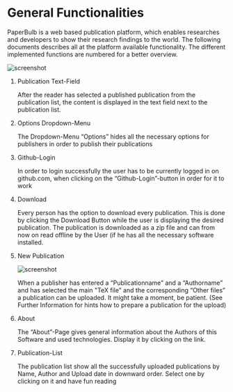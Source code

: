 # General Functionalities

PaperBulb is a web based publication platform, which enables researches and developers to show their research findings to the world. 
The following documents describes all at the platform available functionality. The different implemented functions are numbered for a better overview.

![screenshot](https://github.com/McMorri/Geosoftware_II/blob/master/webapp/docs/complete.png)

1.	Publication Text-Field
    
    After the reader has selected a published publication from the publication list, the content is displayed in the text field next      to the publication list.

2.	Options Dropdown-Menu

    The Dropdown-Menu “Options” hides all the necessary options for publishers in order to publish their publications

3.	Github-Login

    In order to login successfully the user has to be currently logged in on github.com, when clicking on the “Github-Login”-button in     order for it to work

4.	Download

    Every person has the option to download every publication. This is done by clicking the Download Button while the user is             displaying the desired publication. The publication is downloaded as a zip file and can from now on read offline by the               User (if he has all the necessary software installed.

5.	New Publication

    ![screenshot](https://github.com/McMorri/Geosoftware_II/blob/master/webapp/docs/new_pub.png)
    
    When a publisher has entered a “Publicationname” and a “Authorname” and has selected the main "TeX file” and the corresponding        “Other files” a publication can be uploaded. It might take a moment, be patient.
    (See Further Information for hints how to prepare a publication for the upload)

6.	About
    
    The “About”-Page gives general information about the Authors of this Software and used technologies. Display it by clicking           on the link.

7.	Publication-List

    The publication list show all the successfully uploaded publications by Name, Author and Upload date in downward order. Select one     by clicking on it and have fun reading


